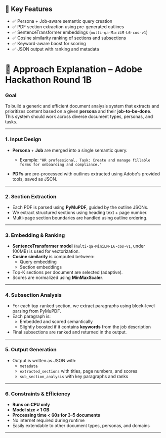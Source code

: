 
## 🧠 Key Features

- ✅ Persona + Job-aware semantic query creation
- ✅ PDF section extraction using pre-generated outlines
- ✅ SentenceTransformer embeddings (`multi-qa-MiniLM-L6-cos-v1`)
- ✅ Cosine similarity ranking of sections and subsections
- ✅ Keyword-aware boost for scoring
- ✅ JSON output with ranking and metadata





# 🧠 Approach Explanation – Adobe Hackathon Round 1B

### Goal

To build a generic and efficient document analysis system that extracts and prioritizes content based on a given **persona** and their **job-to-be-done**. This system should work across diverse document types, personas, and tasks.

---

### 1. Input Design

- **Persona** + **Job** are merged into a single semantic query.
  - Example: `"HR professional. Task: Create and manage fillable forms for onboarding and compliance."`

- **PDFs** are pre-processed with outlines extracted using Adobe's provided tools, saved as JSON.

---

### 2. Section Extraction

- Each PDF is parsed using **PyMuPDF**, guided by the outline JSONs.
- We extract structured sections using heading text + page number.
- Multi-page section boundaries are handled using outline ordering.

---

### 3. Embedding & Ranking

- **SentenceTransformer model** (`multi-qa-MiniLM-L6-cos-v1`, under 100MB) is used for vectorization.
- **Cosine similarity** is computed between:
  - Query embedding
  - Section embeddings
- Top-K sections per document are selected (adaptive).
- Scores are normalized using **MinMaxScaler**.

---

### 4. Subsection Analysis

- For each top-ranked section, we extract paragraphs using block-level parsing from PyMuPDF.
- Each paragraph is:
  - Embedded and scored semantically
  - Slightly boosted if it contains **keywords** from the job description
- Final subsections are ranked and returned in the output.

---

### 5. Output Generation

- Output is written as JSON with:
  - `metadata`
  - `extracted_sections` with titles, page numbers, and scores
  - `sub_section_analysis` with key paragraphs and ranks

---

### 6. Constraints & Efficiency

- **Runs on CPU only**
- **Model size < 1 GB**
- **Processing time < 60s for 3–5 documents**
- No internet required during runtime
- Easily extendable to other document types, personas, and domains

---